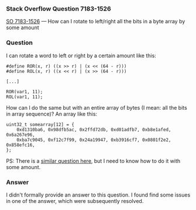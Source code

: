 ### Stack Overflow Question 7183-1526

[SO 7183-1526](https://stackoverflow.com/q/71831526) &mdash;
How can I rotate to left/right all the bits in a byte array by some amount

### Question

I can rotate a word to left or right by a certain amount like this:

    #define ROR(x, r) ((x >> r) | (x << (64 - r)))
    #define ROL(x, r) ((x << r) | (x >> (64 - r)))

    [...]

    ROR(var1, 11);
    ROL(var1, 11);

How can I do the same but with an entire array of bytes (I mean: all the
bits in array sequence)?  An array like this:
```
uint32_t somearray[12] = {
    0xd1310ba6, 0x98dfb5ac, 0x2ffd72db, 0xd01adfb7, 0xb8e1afed, 0x6a267e96,
    0xba7c9045, 0xf12c7f99, 0x24a19947, 0xb3916cf7, 0x0801f2e2, 0x858efc16,
};
```
PS: There is a [similar question here][1], but I need to know how to do it with some amount.

  [1]: https://stackoverflow.com/questions/48346876/transform-rotate-bits-in-byte-array

### Answer

I didn't formally provide an answer to this question.  I found find some issues in one of
the answer, which were subsequently resolved.

